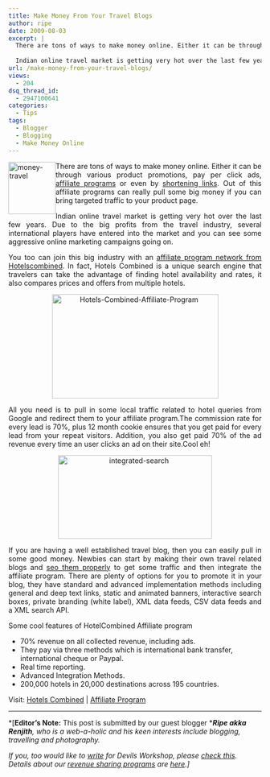 ```yaml
---
title: Make Money From Your Travel Blogs
author: ripe
date: 2009-08-03
excerpt: |
  There are tons of ways to make money online. Either it can be through various product promotions, pay per click ads, affiliate programs or even by shortening links. Out of this affiliate programs can really pull some big money if you can bring targeted traffic to your product page.
  
  Indian online travel market is getting very hot over the last few years. Due to the big profits from the travel industry, several international players have entered into the market and you can see some aggressive online marketing campaigns going on.
url: /make-money-from-your-travel-blogs/
views:
  - 204
dsq_thread_id:
  - 2947100641
categories:
  - Tips
tags:
  - Blogger
  - Blogging
  - Make Money Online
---
```

<p align="justify">
  <a href="http://cdn.devilsworkshop.org/files/2009/08/moneytravel.gif"><img class="wp-image-51895" style="margin-left: 0px;margin-right: 0px" src="http://cdn.devilsworkshop.org/files/2009/08/moneytravel_thumb.gif" border="0" alt="money-travel" width="94" height="104" align="left" /></a> There are tons of ways to make money online. Either it can be through various product promotions, pay per click ads,<a href="http://devilsworkshop.org/dreamhost-referral-program-earn-more-than-your-webhosting-bills/" target="_blank"> affiliate programs</a> or even by <a href="http://devilsworkshop.org/adfly-shorten-urls-and-earn-some-extra-money-too/" target="_blank">shortening links</a>. Out of this affiliate programs can really pull some big money if you can bring targeted traffic to your product page.
</p>

<p align="justify">
  Indian online travel market is getting very hot over the last few years. Due to the big profits from the travel industry, several international players have entered into the market and you can see some aggressive online marketing campaigns going on.
</p>

<p align="justify">
  You too can join this big industry with an <a href="http://www.hotelscombined.com/Affiliates.aspx" onclick="_gaq.push(['_trackEvent', 'outbound-article', 'http://www.hotelscombined.com/Affiliates.aspx', 'affiliate program network from Hotelscombined']);" target="_blank">affiliate program network from Hotelscombined</a>. In fact, Hotels Combined is a unique search engine that travelers can take the advantage of finding hotel availability and rates, it also compares prices and offers from multiple hotels.
</p>

<p style="text-align: center">
  <a href="http://cdn.devilsworkshop.org/files/2009/08/HotelsCombinedAffiliateProgram.jpg"><img class="aligncenter" style="float: none;margin-left: auto;margin-right: auto" src="http://cdn.devilsworkshop.org/files/2009/08/HotelsCombinedAffiliateProgram_thumb.jpg" border="0" alt="Hotels-Combined-Affiliate-Program" width="331" height="207" /></a>
</p>

<p align="justify">
  All you need is to pull in some local traffic related to hotel queries from Google and redirect them to your affiliate program.The commission rate for every lead is 70%, plus 12 month cookie ensures that you get paid for every lead from your repeat visitors. Addition, you also get paid 70% of the ad revenue every time an user clicks an ad on their site.Cool eh!
</p>

<p style="text-align: center" align="justify">
  <a href="http://cdn.devilsworkshop.org/files/2009/08/integratedsearch.jpg"><img class="aligncenter" style="float: none;margin-left: auto;margin-right: auto" src="http://cdn.devilsworkshop.org/files/2009/08/integratedsearch_thumb.jpg" border="0" alt="integrated-search" width="306" height="166" /></a>
</p>

<p align="justify">
  If you are having a well established travel blog, then you can easily pull in some good money. Newbies can start by making their own travel related blogs and <a href="http://devilsworkshop.org/seo-tips-for-webmasters-from-google/" target="_blank">seo them properly</a> to get some traffic and then integrate the affiliate program. There are plenty of options for you to promote it in your blog, they have standard and advanced implementation methods including general and deep text links, static and animated banners, interactive search boxes, private branding (white label), XML data feeds, CSV data feeds and a XML search API.
</p>

Some cool features of HotelCombined Affiliate program

  * 70% revenue on all collected revenue, including ads.
  * They pay via three methods which is international bank transfer, international cheque or Paypal.
  * Real time reporting.
  * Advanced Integration Methods.
  * 200,000 hotels in 20,000 destinations across 195 countries.

Visit: <a href="http://www.hotelscombined.com" onclick="_gaq.push(['_trackEvent', 'outbound-article', 'http://www.hotelscombined.com', 'Hotels Combined']);" target="_blank">Hotels Combined</a> | <a href="http://www.hotelscombined.com/Affiliates.aspx" onclick="_gaq.push(['_trackEvent', 'outbound-article', 'http://www.hotelscombined.com/Affiliates.aspx', 'Affiliate Program']);" target="_blank">Affiliate Program</a>

* * *

*[**Editor&#8217;s Note:** This post is submitted by our guest blogger ****Ripe akka Renjith**, who is a web-a-holic and his keen interests include blogging, travelling and photography.*</p> 

*If you, too would like to [write][1] for Devils Workshop, please [check this][1]. Details about our [revenue sharing programs][1] are [here][1].]*

 [1]: http://devilsworkshop.org/join-dw/
